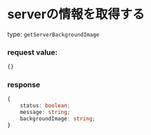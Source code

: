 # serverの情報を取得する

type: `getServerBackgroundImage`

### request value:

```ts
{}
```

### response

```ts
{
    status: boolean;
    message: string;
    backgroundImage: string;
}
```